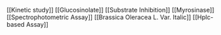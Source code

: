[[Kinetic study]]
[[Glucosinolate]]
[[Substrate Inhibition]]
[[Myrosinase]]
[[Spectrophotometric Assay]]
[[Brassica Oleracea L. Var. Italic]]
[[Hplc-based Assay]]
